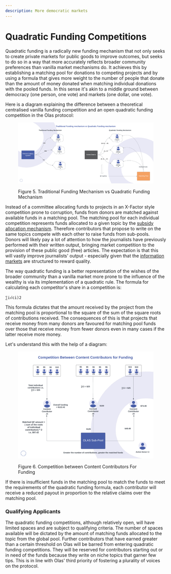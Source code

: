 ```yaml
---
description: More democratic markets
---
```


# Quadratic Funding Competitions

Quadratic funding is a radically new funding mechanism that not only seeks to create private markets for public goods to improve outcomes, but seeks to do so in a way that more accurately reflects broader community preferences than vanilla market mechanisms do. It achieves this by establishing a matching pool for donations to competing projects and by using a formula that gives more weight to the number of people that donate than the amount of money donated when matching individual donations with the pooled funds. In this sense it's akin to a middle ground between democracy (one person, one vote) and markets (one dollar, one vote).&#x20;

Here is a diagram explaining the difference between a theoretical centralised vanilla funding competition and an open quadratic funding competition in the Olas protocol:

<figure><img src="../../.gitbook/assets/Funding Mechanism Comparisons (1).png" alt=""><figcaption><p>Figure 5. Traditional Funding Mechanism vs Quadratic Funding Mechanism</p></figcaption></figure>

Instead of a committee allocating funds to projects in an X-Factor style competition prone to corruption, funds from donors are matched against available funds in a matching pool. The matching pool for each individual competition represents funds allocated to a given topic by the [subsidy allocation mechanism](subsidy-allocation-mechanism.md). Therefore contributors that propose to write on the same topics compete with each other to raise funds from sub-pools. Donors will likely pay a lot of attention to how the journalists have previously performed with their written output, bringing market competition to the provision of these public good (free) articles. The expectation is that this will vastly improve journalists' output - especially given that the [information markets](../information-markets/) are structured to reward quality.   &#x20;

The way quadratic funding is a better representation of the wishes of the broader community than a vanilla market more prone to the influence of the wealthy is via its implementation of a quadratic rule. The formula for calculating each competitor's share in a competition is:&#x20;

`∑i√ci)2`

This formula dictates that the amount received by the project from the matching pool is proportional to the square of the sum of the square roots of contributions received. The consequences of this is that projects that receive money from many donors are favoured for matching pool funds over those that receive money from fewer donors even in many cases if the latter receive more money.&#x20;

Let's understand this with the help of a diagram:

<figure><img src="../../.gitbook/assets/Competition between content contributors (1).png" alt=""><figcaption><p>Figure 6. Competition between Content Contributors For Funding</p></figcaption></figure>

If there is insufficient funds in the matching pool to match the funds to meet the requirements of the quadratic funding formula, each contributor will receive a reduced payout in proportion to the relative claims over the matching pool.&#x20;

### Qualifying Applicants

The quadratic funding competitions, although relatively open, will have limited spaces and are subject to qualifying criteria. The number of spaces available will be dictated by the amount of matching funds allocated to the topic from the global pool. Further contributors that have earned greater than a certain threshold on Olas will be barred from entering quadratic funding competitions. They will be reserved for contributors starting out or in need of the funds because they write on niche topics that garner few tips. This is in line with Olas' third priority of fostering a plurality of voices on the protocol.&#x20;
